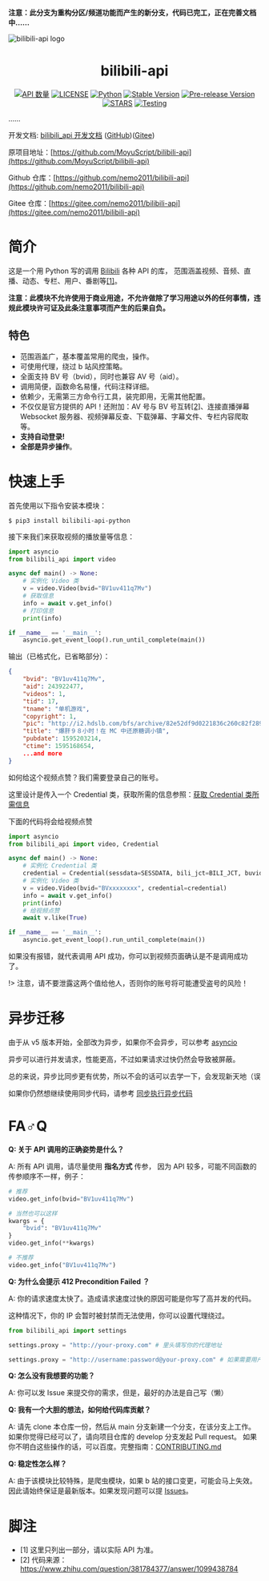 **注意：此分支为重构分区/频道功能而产生的新分支，代码已完工，正在完善文档中……**

![bilibili-api logo](https://raw.githubusercontent.com/Nemo2011/bilibili-api/main/design/logo-newYear.jpg)

<div align="center">

# bilibili-api

[![API 数量](https://img.shields.io/badge/API%20数量-250+-blue)][api.json]
[![LICENSE](https://img.shields.io/badge/LICENSE-GPLv3+-red)][LICENSE]
[![Python](https://img.shields.io/badge/python-3.11|3.10|3.9|3.8-blue)](https://www.python.org)
[![Stable Version](https://img.shields.io/pypi/v/bilibili-api-python?label=stable)][pypi]
[![Pre-release Version](https://img.shields.io/github/v/release/Nemo2011/bilibili-api?label=pre-release&include_prereleases&sort=semver)][pypi]
[![STARS](https://img.shields.io/github/stars/nemo2011/bilibili-api?color=yellow&label=Github%20Stars)][stargazers]
[![Testing](https://github.com/Nemo2011/bilibili-api/actions/workflows/testing.yml/badge.svg)](https://github.com/Nemo2011/bilibili-api/actions/workflows/testing.yml)

</div>……

开发文档: [bilibili_api 开发文档][docs] ([GitHub][docs-github])([Gitee][docs-gitee])

原项目地址：[https://github.com/MoyuScript/bilibili-api](https://github.com/MoyuScript/bilibili-api)

Github 仓库：[https://github.com/nemo2011/bilibili-api](https://github.com/nemo2011/bilibili-api)

Gitee 仓库：[https://gitee.com/nemo2011/bilibili-api](https://gitee.com/nemo2011/bilibili-api)

# 简介

这是一个用 Python 写的调用 [Bilibili](https://www.bilibili.com) 各种 API 的库，
范围涵盖视频、音频、直播、动态、专栏、用户、番剧等[[1]](#脚注)。

**注意：此模块不允许使用于商业用途，不允许做除了学习用途以外的任何事情，违规此模块许可证及此条注意事项而产生的后果自负。**

## 特色

- 范围涵盖广，基本覆盖常用的爬虫，操作。
- 可使用代理，绕过 b 站风控策略。
- 全面支持 BV 号（bvid），同时也兼容 AV 号（aid）。
- 调用简便，函数命名易懂，代码注释详细。
- 依赖少，无需第三方命令行工具，装完即用，无需其他配置。
- 不仅仅是官方提供的 API！还附加：AV 号与 BV 号互转[[2]](#脚注)、连接直播弹幕 Websocket 服务器、视频弹幕反查、下载弹幕、字幕文件、专栏内容爬取等。
- **支持自动登录!**
- **全部是异步操作**。

# 快速上手

首先使用以下指令安装本模块：

```
$ pip3 install bilibili-api-python
```

接下来我们来获取视频的播放量等信息：

```python
import asyncio
from bilibili_api import video

async def main() -> None:
    # 实例化 Video 类
    v = video.Video(bvid="BV1uv411q7Mv")
    # 获取信息
    info = await v.get_info()
    # 打印信息
    print(info)

if __name__ == '__main__':
    asyncio.get_event_loop().run_until_complete(main())
```

输出（已格式化，已省略部分）：

```json
{
    "bvid": "BV1uv411q7Mv",
    "aid": 243922477,
    "videos": 1,
    "tid": 17,
    "tname": "单机游戏",
    "copyright": 1,
    "pic": "http://i2.hdslb.com/bfs/archive/82e52df9d0221836c260c82f2890e3761a46716b.jpg",
    "title": "爆肝９８小时！在 MC 中还原糖调小镇",
    "pubdate": 1595203214,
    "ctime": 1595168654,
    ...and more
}
```

如何给这个视频点赞？我们需要登录自己的账号。

这里设计是传入一个 Credential 类，获取所需的信息参照：[获取 Credential 类所需信息][get-credential]

下面的代码将会给视频点赞

```python
import asyncio
from bilibili_api import video, Credential

async def main() -> None:
    # 实例化 Credential 类
    credential = Credential(sessdata=SESSDATA, bili_jct=BILI_JCT, buvid3=BUVID3)
    # 实例化 Video 类
    v = video.Video(bvid="BVxxxxxxxx", credential=credential)
    info = await v.get_info()
    print(info)
    # 给视频点赞
    await v.like(True)

if __name__ == '__main__':
    asyncio.get_event_loop().run_until_complete(main())
```

如果没有报错，就代表调用 API 成功，你可以到视频页面确认是不是调用成功了。

!> 注意，请不要泄露这两个值给他人，否则你的账号将可能遭受盗号的风险！

# 异步迁移

由于从 v5 版本开始，全部改为异步，如果你不会异步，可以参考 [asyncio](https://docs.python.org/zh-cn/3/library/asyncio.html)

异步可以进行并发请求，性能更高，不过如果请求过快仍然会导致被屏蔽。

总的来说，异步比同步更有优势，所以不会的话可以去学一下，会发现新天地（误

如果你仍然想继续使用同步代码，请参考 [同步执行异步代码](https://nemo2011.github.io/bilibili-api/#/sync-executor)

# FA♂Q

**Q: 关于 API 调用的正确姿势是什么？**

A: 所有 API 调用，请尽量使用 **指名方式** 传参，
因为 API 较多，可能不同函数的传参顺序不一样，例子：

```python
# 推荐
video.get_info(bvid="BV1uv411q7Mv")

# 当然也可以这样
kwargs = {
    "bvid": "BV1uv411q7Mv"
}
video.get_info(**kwargs)

# 不推荐
video.get_info("BV1uv411q7Mv")
```

**Q: 为什么会提示 412 Precondition Failed ？**

A: 你的请求速度太快了。造成请求速度过快的原因可能是你写了高并发的代码。

这种情况下，你的 IP 会暂时被封禁而无法使用，你可以设置代理绕过。

```python
from bilibili_api import settings

settings.proxy = "http://your-proxy.com" # 里头填写你的代理地址

settings.proxy = "http://username:password@your-proxy.com" # 如果需要用户名、密码
```

**Q: 怎么没有我想要的功能？**

A: 你可以发 Issue 来提交你的需求，但是，最好的办法是自己写（懒）

<span id="contribute">**Q: 我有一个大胆的想法，如何给代码库贡献？**</span>

A: 请先 clone 本仓库一份，然后从 main 分支新建一个分支，在该分支上工作。
如果你觉得已经可以了，请向项目仓库的 develop 分支发起 Pull request。
如果你不明白这些操作的话，可以百度。完整指南：[CONTRIBUTING.md](https://github.com/nemo2011/bilibili-api/blob/main/.github/CONTRIBUTING.md)

**Q: 稳定性怎么样？**

A: 由于该模块比较特殊，是爬虫模块，如果 b 站的接口变更，可能会马上失效。因此请始终保证是最新版本。如果发现问题可以提 [Issues][issues-new]。

# 脚注

+ \[1\] 这里只列出一部分，请以实际 API 为准。
+ \[2\] 代码来源：<https://www.zhihu.com/question/381784377/answer/1099438784>


[docs]: https://nemo2011.github.io/bilibili-api
[docs-github]: https://github.com/nemo2011/bilibili-api/tree/main/docs
[docs-gitee]: https://gitee.com/nemo2011/bilibili-api/tree/main/docs
[api.json]: https://github.com/nemo2011/bilibili-api/tree/main/bilibili_api/data/api/
[license]: https://github.com/nemo2011/bilibili-api/tree/main/LICENSE
[stargazers]: https://github.com/nemo2011/bilibili-api/stargazers
[issues-new]: https://github.com/Nemo2011/bilibili-api/issues/new/choose
[get-credential]: https://nemo2011.github.io/bilibili-api/#/get-credential
[pypi]: https://pypi.org/project/bilibili-api-python
